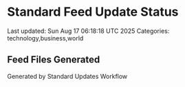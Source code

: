 # Standard Feed Update Status
Last updated: Sun Aug 17 06:18:18 UTC 2025
Categories: technology,business,world

## Feed Files Generated

Generated by Standard Updates Workflow
